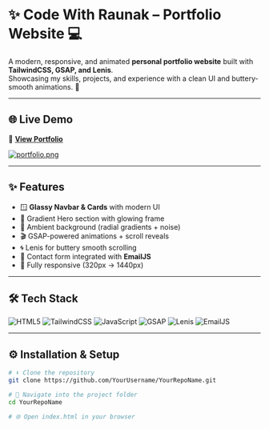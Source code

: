 # ✨ Code With Raunak – Portfolio Website 💻

A modern, responsive, and animated **personal portfolio website** built with **TailwindCSS, GSAP, and Lenis**.  
Showcasing my skills, projects, and experience with a clean UI and buttery-smooth animations. 🚀

---

## 🌐 Live Demo  
🔗 [**View Portfolio**](https://raunak-portfolio-website.netlify.app/)

[![portfolio.png](https://i.postimg.cc/4NL0qtPk/portfolio.png)](https://postimg.cc/8jvwr7xt)

---

## ✨ Features
- 🪟 **Glassy Navbar & Cards** with modern UI  
- 🌈 Gradient Hero section with glowing frame  
- 🌌 Ambient background (radial gradients + noise)  
- 🎬 GSAP-powered animations + scroll reveals  
- 🌀 Lenis for buttery smooth scrolling  
- 📩 Contact form integrated with **EmailJS**  
- 📱 Fully responsive (320px → 1440px)  

---

## 🛠️ Tech Stack
![HTML5](https://img.shields.io/badge/HTML5-E34F26?style=for-the-badge&logo=html5&logoColor=white)
![TailwindCSS](https://img.shields.io/badge/TailwindCSS-38B2AC?style=for-the-badge&logo=tailwind-css&logoColor=white)
![JavaScript](https://img.shields.io/badge/JavaScript-F7DF1E?style=for-the-badge&logo=javascript&logoColor=black)
![GSAP](https://img.shields.io/badge/GSAP-88CE02?style=for-the-badge&logo=greensock&logoColor=black)
![Lenis](https://img.shields.io/badge/Lenis-000000?style=for-the-badge&logoColor=white)
![EmailJS](https://img.shields.io/badge/EmailJS-6C47FF?style=for-the-badge&logoColor=white)

---

## ⚙️ Installation & Setup
```bash
# ⬇️ Clone the repository
git clone https://github.com/YourUsername/YourRepoName.git

# 📂 Navigate into the project folder
cd YourRepoName

# 🌐 Open index.html in your browser
